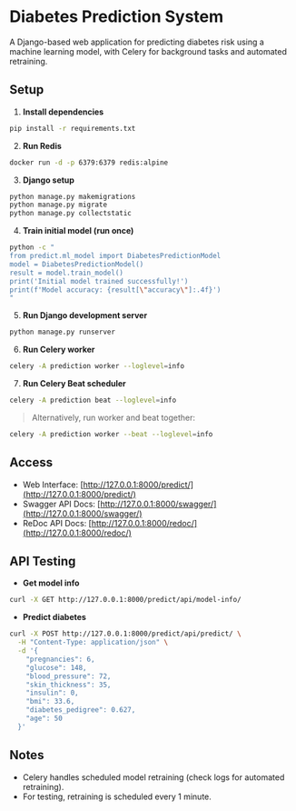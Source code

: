 
# Diabetes Prediction System

A Django-based web application for predicting diabetes risk using a machine learning model, with Celery for background tasks and automated retraining.

## Setup

1. **Install dependencies**

```bash
pip install -r requirements.txt
```

2. **Run Redis**

```bash
docker run -d -p 6379:6379 redis:alpine
```

3. **Django setup**

```bash
python manage.py makemigrations
python manage.py migrate
python manage.py collectstatic
```

4. **Train initial model (run once)**

```bash
python -c "
from predict.ml_model import DiabetesPredictionModel
model = DiabetesPredictionModel()
result = model.train_model()
print('Initial model trained successfully!')
print(f'Model accuracy: {result[\"accuracy\"]:.4f}')
"
```

5. **Run Django development server**

```bash
python manage.py runserver
```

6. **Run Celery worker**

```bash
celery -A prediction worker --loglevel=info
```

7. **Run Celery Beat scheduler**

```bash
celery -A prediction beat --loglevel=info
```

> Alternatively, run worker and beat together:

```bash
celery -A prediction worker --beat --loglevel=info
```

## Access

* Web Interface: [http://127.0.0.1:8000/predict/](http://127.0.0.1:8000/predict/)
* Swagger API Docs: [http://127.0.0.1:8000/swagger/](http://127.0.0.1:8000/swagger/)
* ReDoc API Docs: [http://127.0.0.1:8000/redoc/](http://127.0.0.1:8000/redoc/)

## API Testing

* **Get model info**

```bash
curl -X GET http://127.0.0.1:8000/predict/api/model-info/
```

* **Predict diabetes**

```bash
curl -X POST http://127.0.0.1:8000/predict/api/predict/ \
  -H "Content-Type: application/json" \
  -d '{
    "pregnancies": 6,
    "glucose": 148,
    "blood_pressure": 72,
    "skin_thickness": 35,
    "insulin": 0,
    "bmi": 33.6,
    "diabetes_pedigree": 0.627,
    "age": 50
  }'
```

## Notes

* Celery handles scheduled model retraining (check logs for automated retraining).
* For testing, retraining is scheduled every 1 minute.

